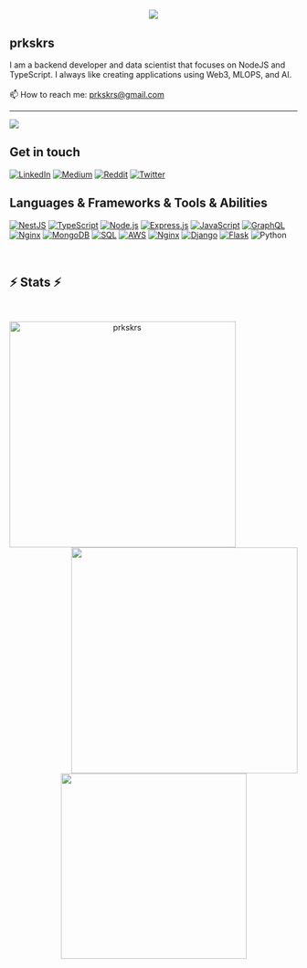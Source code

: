 
<h1 align="center">
  <a href="https://git.io/typing-svg">
    <img src="https://readme-typing-svg.herokuapp.com?center=true&lines=hey+there!+%F0%9F%91%8B;this+is+prkskrs....;a+passionate+backend+engineer;nice+to+meet+you!" />
  </a>
</h1>


<h2 align="left">
    prkskrs
<!--     <img src="https://github.com/CatalystsReachOut/.github/blob/master/wave.gif" 
         alt="Waving hand animated gif"
         height="45"
         width="45" /> -->
</h2>

I am a backend developer and data scientist that focuses on NodeJS and TypeScript. I always like creating applications using Web3, MLOPS, and AI.<br> <br>
📫 How to reach me: <a href="mailto: work.prkskrs@gmail.com">prkskrs@gmail.com</a>

---
[![](https://visitcount.itsvg.in/api?id=prkskrs&icon=0&color=1)](https://visitcount.itsvg.in)
<br>


## Get in touch

[![LinkedIn](https://img.shields.io/badge/LinkedIn-%230077B5.svg?logo=linkedin&logoColor=white)](https://www.linkedin.com/in/prakash-singh-89654821b/) [![Medium](https://img.shields.io/badge/Medium-12100E?logo=medium&logoColor=white)](https://medium.com/@prkskrs) 
[![Reddit](https://img.shields.io/badge/Reddit-%23FF4500.svg?logo=Reddit&logoColor=white)](https://www.reddit.com/user/Secure_Nose_5735/) 
[![Twitter](https://img.shields.io/badge/Twitter-%231DA1F2.svg?logo=Twitter&logoColor=white)](https://twitter.com/prkskrs) 


## Languages & Frameworks & Tools & Abilities

[![NestJS](https://img.shields.io/badge/NestJS-E0234E?style=for-the-badge&logo=nestjs&logoColor=white)](https://nestjs.com/)
[![TypeScript](https://img.shields.io/badge/TypeScript-007ACC?style=for-the-badge&logo=typescript&logoColor=white)](https://www.typescriptlang.org/)
[![Node.js](https://img.shields.io/badge/Node.js-339933?style=for-the-badge&logo=node.js&logoColor=white)](https://nodejs.org/)
[![Express.js](https://img.shields.io/badge/Express.js-000000?style=for-the-badge&logo=express&logoColor=white)](https://expressjs.com/)
[![JavaScript](https://img.shields.io/badge/JavaScript-F7DF1E?style=for-the-badge&logo=javascript&logoColor=black)](https://developer.mozilla.org/en-US/docs/Web/JavaScript)
[![GraphQL](https://img.shields.io/badge/GraphQL-E10098?style=for-the-badge&logo=graphql&logoColor=white)](https://graphql.org/)
[![Nginx](https://img.shields.io/badge/Nginx-009639?style=for-the-badge&logo=nginx&logoColor=white)](https://www.nginx.com/)
[![MongoDB](https://img.shields.io/badge/MongoDB-4EA94B?style=for-the-badge&logo=mongodb&logoColor=white)](https://www.mongodb.com/)
[![SQL](https://img.shields.io/badge/SQL-4479A1?style=for-the-badge&logo=postgresql&logoColor=white)](https://en.wikipedia.org/wiki/SQL)
[![AWS](https://img.shields.io/badge/AWS-232F3E?style=for-the-badge&logo=amazon-aws&logoColor=white)](https://aws.amazon.com/)
[![Nginx](https://img.shields.io/badge/Nginx-009639?style=for-the-badge&logo=nginx&logoColor=white)](https://www.nginx.com/)
[![Django](https://img.shields.io/badge/Django-092E20?style=for-the-badge&logo=django&logoColor=white)](https://www.djangoproject.com/)
[![Flask](https://img.shields.io/badge/Flask-000000?style=for-the-badge&logo=flask&logoColor=white)](https://flask.palletsprojects.com/)
![Python](https://img.shields.io/badge/python-3670A0?style=for-the-badge&logo=python&logoColor=ffdd54)


<br>

## ⚡ Stats ⚡
<br>
<p align="center">
  <div align="center">
    <a href="https://github.com/denvercoder1/github-readme-streak-stats" title="Go to Source">
      <img align="left" width="396" src="https://github-readme-streak-stats.herokuapp.com/?user=prkskrs&theme=react&border=61dafb&hide_border=true" alt="prkskrs" />
    </a>
    <a href="https://github.com/anuraghazra/github-readme-stats" title="Go to Source">
      <img align="right" width="396" src="https://github-readme-stats.vercel.app/api?username=prkskrs&show_icons=true&theme=react&border_color=61dafb&hide_border=true" />
    </a>
  </div>
  <br/><br/><br/><br/><br/><br/><br /><br /><br />
  <div align="center">
    <a href="https://github.com/anuraghazra/github-readme-stats">
      <img width="325" align="center" src="https://github-readme-stats.vercel.app/api/top-langs/?username=prkskrs&title_color=61dafb&text_color=ffffff&icon_color=61dafb&bg_color=20232a&langs_count=8&layout=compact&border_color=61dafb&hide_border=true"  alt=""/>
    </a>
  </div>
  <br/>
</p>

<!--
 ## 🏆 GitHub Trophies 🏆
<p align="center">
<img src="https://github-profile-trophy.vercel.app/?username=prkskrs&theme=darkhub&no-frame=false&no-bg=true&margin-w=15&margin-h=15&column=7" />
</p>


## ✍️ Random Dev Quote

<p align="center">
<img src="https://quotes-github-readme.vercel.app/api?type=horizontal&theme=radical" />
</p>
*/ 
-->





